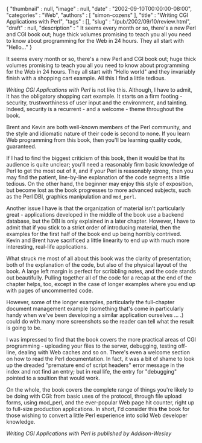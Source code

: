 {
   "thumbnail" : null,
   "image" : null,
   "date" : "2002-09-10T00:00:00-08:00",
   "categories" : "Web",
   "authors" : [
      "simon-cozens"
   ],
   "title" : "Writing CGI Applications with Perl",
   "tags" : [],
   "slug" : "/pub/2002/09/10/review.html",
   "draft" : null,
   "description" : " It seems every month or so, there's a new Perl and CGI book out; huge thick volumes promising to teach you all you need to know about programming for the Web in 24 hours. They all start with \"Hello..."
}



It seems every month or so, there's a new Perl and CGI book out; huge thick volumes promising to teach you all you need to know about programming for the Web in 24 hours. They all start with "Hello world" and they invariably finish with a shopping cart example. All this I find a little tedious.

*Writing CGI Applications with Perl* is not like this. Although, I have to admit, it has the obligatory shopping cart example. It starts on a firm footing - security, trustworthiness of user input and the environment, and tainting. Indeed, security is a recurrent - and a welcome - theme throughout the book.

Brent and Kevin are both well-known members of the Perl community, and the style and idiomatic nature of their code is second to none. If you learn Web programming from this book, then you'll be learning quality code, guaranteed.

If I had to find the biggest criticism of this book, then it would be that its audience is quite unclear; you'll need a reasonably firm basic knowledge of Perl to get the most out of it, and if your Perl is reasonably strong, then you may find the patient, line-by-line explanation of the code segments a little tedious. On the other hand, the beginner may enjoy this style of exposition, but become lost as the book progresses to more advanced subjects, such as the Perl DBI, graphics manipulation and `mod_perl`.

Another issue I have is that the organization of material isn't particularly great - applications developed in the middle of the book use a backend database, but the DBI is only explained in a later chapter. However, I have to admit that if you stick to a strict order of introducing material, then the examples for the first half of the book end up being horribly contrived. Kevin and Brent have sacrificed a little linearity to end up with much more interesting, real-life applications.

What struck me most of all about this book was the clarity of presentation; both of the explanation of the code, but also of the physical layout of the book. A large left margin is perfect for scribbling notes, and the code stands out beautifully. Pulling together all of the code for a recap at the end of the chapter helps, too, except in the case of longer examples where you end up with pages of uncommented code.

However, some of the longer examples, particularly the full-chapter document management example (something that's come in particularly handy when we've been developing a similar application ourselves ... .) could do with many more screenshots so the reader can tell what the result is going to be.

I was impressed to find that the book covers the more practical areas of CGI programming - uploading your files to the server, debugging, testing off-line, dealing with Web caches and so on. There's even a welcome section on how to read the Perl documentation. In fact, it was a bit of shame to look up the dreaded "premature end of script headers" error message in the index and not find an entry; but in real life, the entry for "debugging" pointed to a soultion that would work.

On the whole, the book covers the complete range of things you're likely to be doing with CGI: from basic uses of the protocol, through file upload forms, using mod\_perl, and the ever-popular Web page hit counter, right up to full-size production applications. In short, I'd consider this **the** book for those wishing to convert a little Perl experience into solid Web developer knowledge.

*Writing CGI Applications with Perl is published by Addison-Wesley*

